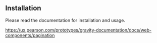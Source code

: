 ## Installation

Please read the documentation for installation and usage.

https://ux.pearson.com/prototypes/gravity-documentation/docs/web-components/pagination
